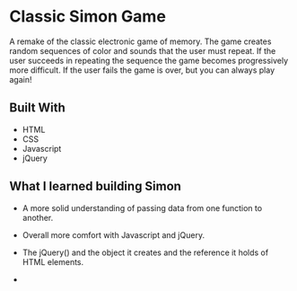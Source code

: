 # Classic Simon Game

A remake of the classic electronic game of memory.  The game creates random sequences of color and sounds that the user must repeat.  If the user succeeds in repeating the sequence the game becomes progressively more difficult.  If the user fails the game is over, but you can always play again!


## Built With

* HTML
* CSS
* Javascript
* jQuery


## What I learned building Simon

*  A more solid understanding of passing data from one function to another. <br/>

* Overall more comfort with Javascript and jQuery. <br/>

* The jQuery() and the object it creates and the reference it holds of HTML elements. <br/>

*  
